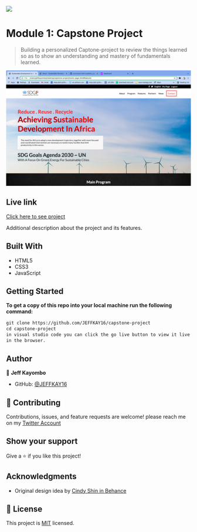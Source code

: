 ![](https://img.shields.io/badge/Microverse-blueviolet)

# Module 1: Capstone Project

> Building a personalized Captone-project to review the things learned so as to show an understanding and mastery of fundamentals learned.



![screenshot](./images/screenshot1.png)

## Live link
[Click here to see project]()

Additional description about the project and its features.

## Built With

- HTML5
- CSS3
- JavaScript


## Getting Started

**To get a copy of this repo into your local machine run the following command:**
```
git clone https://github.com/JEFFKAY16/capstone-project
cd capstone-project
in visual studio code you can click the go live button to view it live in the browser.
```

## Author

👤  **Jeff Kayombo**

- GitHub: [@JEFFKAY16](https://github.com/JEFFKAY16)



## 🤝 Contributing

Contributions, issues, and feature requests are welcome!
please reach me on my [Twitter Account](https://twitter.com/jeff_kayombo)

## Show your support

Give a ⭐️ if you like this project!

## Acknowledgments
- Original design idea by
[Cindy Shin in Behance](https://www.behance.net/adagio07)

## 📝 License

This project is [MIT](./MIT.md) licensed.
